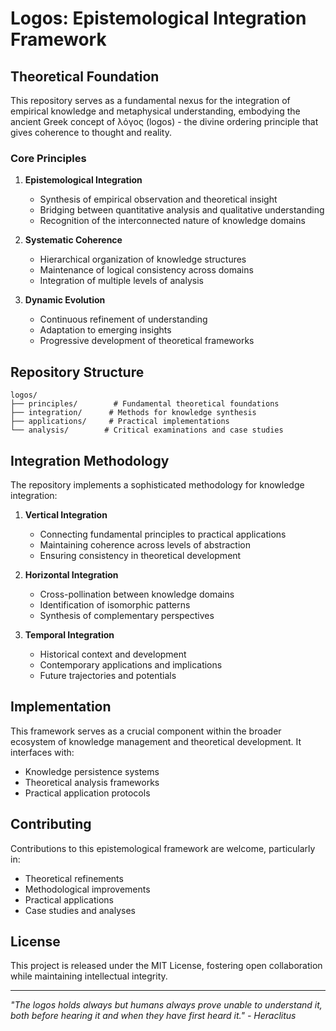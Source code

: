 # Logos: Epistemological Integration Framework

## Theoretical Foundation

This repository serves as a fundamental nexus for the integration of empirical knowledge and metaphysical understanding, embodying the ancient Greek concept of λόγος (logos) - the divine ordering principle that gives coherence to thought and reality.

### Core Principles

1. **Epistemological Integration**
   - Synthesis of empirical observation and theoretical insight
   - Bridging between quantitative analysis and qualitative understanding
   - Recognition of the interconnected nature of knowledge domains

2. **Systematic Coherence**
   - Hierarchical organization of knowledge structures
   - Maintenance of logical consistency across domains
   - Integration of multiple levels of analysis

3. **Dynamic Evolution**
   - Continuous refinement of understanding
   - Adaptation to emerging insights
   - Progressive development of theoretical frameworks

## Repository Structure

```
logos/
├── principles/        # Fundamental theoretical foundations
├── integration/      # Methods for knowledge synthesis
├── applications/     # Practical implementations
└── analysis/        # Critical examinations and case studies
```

## Integration Methodology

The repository implements a sophisticated methodology for knowledge integration:

1. **Vertical Integration**
   - Connecting fundamental principles to practical applications
   - Maintaining coherence across levels of abstraction
   - Ensuring consistency in theoretical development

2. **Horizontal Integration**
   - Cross-pollination between knowledge domains
   - Identification of isomorphic patterns
   - Synthesis of complementary perspectives

3. **Temporal Integration**
   - Historical context and development
   - Contemporary applications and implications
   - Future trajectories and potentials

## Implementation

This framework serves as a crucial component within the broader ecosystem of knowledge management and theoretical development. It interfaces with:

- Knowledge persistence systems
- Theoretical analysis frameworks
- Practical application protocols

## Contributing

Contributions to this epistemological framework are welcome, particularly in:

- Theoretical refinements
- Methodological improvements
- Practical applications
- Case studies and analyses

## License

This project is released under the MIT License, fostering open collaboration while maintaining intellectual integrity.

---

*"The logos holds always but humans always prove unable to understand it, both before hearing it and when they have first heard it." - Heraclitus*